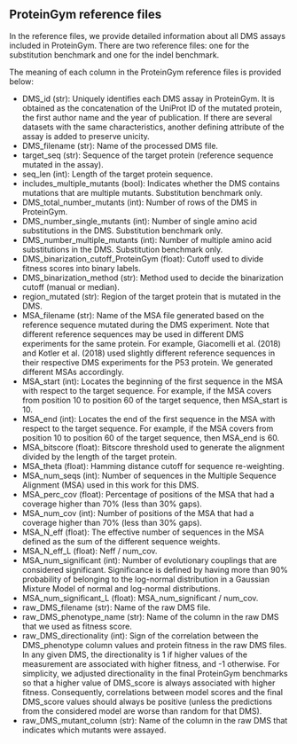 ## ProteinGym reference files

In the reference files, we provide detailed information about all DMS assays included in ProteinGym. There are two reference files: one for the substitution benchmark and one for the indel benchmark.

The meaning of each column in the ProteinGym reference files is provided below:
- DMS_id (str): Uniquely identifies each DMS assay in ProteinGym. It is obtained as the concatenation of the UniProt ID of the mutated protein, the first author name and the year of publication. If there are several datasets with the same characteristics, another defining attribute of the assay is added to preserve unicity.
- DMS_filename (str): Name of the processed DMS file.
- target_seq (str): Sequence of the target protein (reference sequence mutated in the assay).
- seq_len (int): Length of the target protein sequence.
- includes_multiple_mutants (bool): Indicates whether the DMS contains mutations that are multiple mutants. Substitution benchmark only.
- DMS_total_number_mutants (int): Number of rows of the DMS in ProteinGym.
- DMS_number_single_mutants (int): Number of single amino acid substitutions in the DMS. Substitution benchmark only.
- DMS_number_multiple_mutants (int): Number of multiple amino acid substitutions in the DMS. Substitution benchmark only.
- DMS_binarization_cutoff_ProteinGym (float): Cutoff used to divide fitness scores into binary labels.
- DMS_binarization_method (str): Method used to decide the binarization cutoff (manual or median).
- region_mutated (str): Region of the target protein that is mutated in the DMS.
- MSA_filename (str): Name of the MSA file generated based on the reference sequence mutated during the DMS experiment. Note that different reference sequences may be used in different DMS experiments for the same protein. For example, Giacomelli et al. (2018) and Kotler et al. (2018) used slightly different reference sequences in their respective DMS experiments for the P53 protein. We generated different MSAs accordingly.
- MSA_start (int): Locates the beginning of the first sequence in the MSA with respect to the target sequence. For example, if the MSA covers from position 10 to position 60 of the target sequence, then MSA_start is 10.
- MSA_end (int): Locates the end of the first sequence in the MSA with respect to the target sequence. For example, if the MSA covers from position 10 to position 60 of the target sequence, then MSA_end is 60.
- MSA_bitscore (float): Bitscore threshold used to generate the alignment divided by the length of the target protein.
- MSA_theta (float): Hamming distance cutoff for sequence re-weighting.
- MSA_num_seqs (int): Number of sequences in the Multiple Sequence Alignment (MSA) used in this work for this DMS.
- MSA_perc_cov (float): Percentage of positions of the MSA that had a coverage higher than 70% (less than 30% gaps).
- MSA_num_cov (int): Number of positions of the MSA that had a coverage higher than 70% (less than 30% gaps).
- MSA_N_eff (float): The effective number of sequences in the MSA defined as the sum of the different sequence weights.
- MSA_N_eff_L (float): Neff / num_cov.
- MSA_num_significant (int): Number of evolutionary couplings that are considered significant. Significance is defined by having more than 90% probability of belonging to the log-normal distribution in a Gaussian Mixture Model of normal and log-normal distributions.
- MSA_num_significant_L (float): MSA_num_significant / num_cov.
- raw_DMS_filename (str): Name of the raw DMS file.
- raw_DMS_phenotype_name (str): Name of the column in the raw DMS that we used as fitness score.
- raw_DMS_directionality (int): Sign of the correlation between the DMS_phenotype column values and protein fitness in the raw DMS files. In any given DMS, the directionality is 1 if higher values of the measurement are associated with higher fitness, and -1 otherwise. For simplicity, we adjusted directionality in the final ProteinGym benchmarks so that a higher value of DMS_score is always associated with higher fitness. Consequently, correlations between model scores and the final DMS_score values should always be positive (unless the predictions from the considered model are worse than random for that DMS).
- raw_DMS_mutant_column (str): Name of the column in the raw DMS that indicates which mutants were assayed.